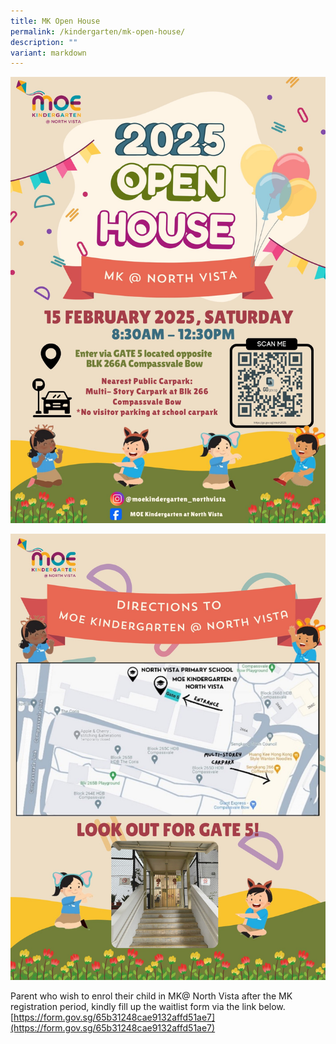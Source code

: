 ```yaml
---
title: MK Open House
permalink: /kindergarten/mk-open-house/
description: ""
variant: markdown
---
```

![](/images/MK/MKOPH/2025MKOP1.jpg)

![](/images/MK/MKOPH/2025MKOP2.jpg)

Parent who wish to enrol their child in MK@ North Vista after the MK registration period, kindly fill up the waitlist form via the link below.
[https://form.gov.sg/65b31248cae9132affd51ae7](https://form.gov.sg/65b31248cae9132affd51ae7)